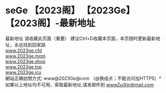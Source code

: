  # seGe 【2023阁】 【2023Ge】 【2023阁】-最新地址
最新地址
请收藏此页面（重要） 建议Ctrl+D收藏本页面，本页随时更新最新地址，永远找到回家路
<br>
www.2023ge.cfd
<br>
www.2023ge.mom
<br>
www.2023ge.shop
<br>
www.2023ge.top
<br>
www.2023ge.icu
<br>
網站正确訪問方式: www@2023Ge@com （@换成点；不能访问加HTTPS）*
<br>
如果以上地址均不可用，索取最新地址,请发邮件到 wwwZuiXin@mail.com  

